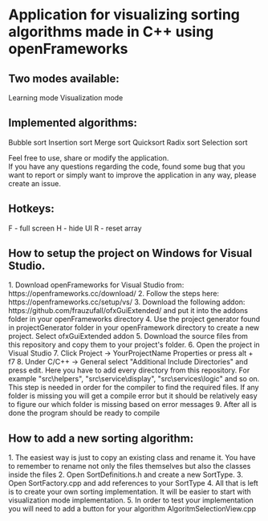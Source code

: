 <h1>Application for visualizing sorting algorithms made in C++ using openFrameworks</h1>  

<h2>Two modes available:</h2>  
Learning mode  
Visualization mode  

<h2>Implemented algorithms:</h2>  
Bubble sort  
Insertion sort  
Merge sort  
Quicksort  
Radix sort  
Selection sort  

Feel free to use, share or modify the application.   
If you have any questions regarding the code, found some bug that you want to report or simply want to improve the application in any way, please create an issue.
  
<h2>Hotkeys:</h2>  
F - full screen  
H - hide UI  
R - reset array  
  
  
<h2>How to setup the project on Windows for Visual Studio.</h2>  
1. Download openFrameworks for Visual Studio from: https://openframeworks.cc/download/  
2. Follow the steps here: https://openframeworks.cc/setup/vs/  
3. Download the following addon: https://github.com/frauzufall/ofxGuiExtended/ and put it into the addons folder in your openFrameworks directory  
4. Use the project generator found in projectGenerator folder in your openFramework directory to create a new project. Select ofxGuiExtended addon  
5. Download the source files from this repository and copy them to your project's folder.  
6. Open the project in Visual Studio  
7. Click Project -> YourProjectName Properties or press alt + f7  
8. Under C/C++ -> General select "Additional Include Directories" and press edit. Here you have to add every directory from this repository.  
For example "src\helpers", "src\service\display", "src\services\logic" and so on. This step is needed in order for the compiler to find the required files.  
If any folder is missing you will get a compile error but it should be relatively easy to figure our which folder is missing based on error messages  
9. After all is done the program should be ready to compile  
  
<h2>How to add a new sorting algorithm:</h2>  
1. The easiest way is just to copy an existing class and rename it. You have to remember to rename not only the files themselves but also the classes inside the files  
2. Open SortDefinitions.h and create a new SortType.  
3. Open SortFactory.cpp and add references to your SortType  
4. All that is left is to create your own sorting implementation. It will be easier to start with visualization mode implementation.  
5. In order to test your implementation you will need to add a button for your algorithm AlgoritmSelectionView.cpp  

<!--
**sortingvisualization/SortingVisualization** is a ✨ _special_ ✨ repository because its `README.md` (this file) appears on your GitHub profile.

Here are some ideas to get you started:

- 🔭 I’m currently working on ...
- 🌱 I’m currently learning ...
- 👯 I’m looking to collaborate on ...
- 🤔 I’m looking for help with ...
- 💬 Ask me about ...
- 📫 How to reach me: ...
- 😄 Pronouns: ...
- ⚡ Fun fact: ...
-->
